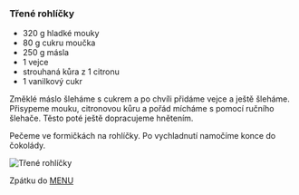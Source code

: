 ### Třené rohlíčky

- 320 g hladké mouky 
- 80 g cukru moučka
- 250 g másla
- 1 vejce
- strouhaná kůra z 1 citronu
- 1 vanilkový cukr



Změklé máslo šleháme s cukrem a po chvíli přidáme vejce a ještě šleháme. Přisypeme mouku, citronovou kůru a pořád mícháme s pomocí ručního šlehače. Těsto poté ještě dopracujeme hnětením. 

Pečeme ve formičkách na rohlíčky. Po vychladnutí namočíme konce do čokolády.

![Třené rohlíčky](../img/trene_rohlicky.jpg) 

Zpátku do [MENU](../index)
